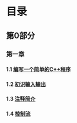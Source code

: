 # 目录

## 第0部分

### 第一章

#### 1.1 [编写一个简单的C++程序](.\PART0\Chapter1\1.1编写一个简单的C++程序.md)
#### 1.2 [初识输入输出](.\PART0\Chapter1\1.2初识输入输出.md)
#### 1.3 [注释简介](.\PART0\Chapter1\1.3注释简介.md)
#### 1.4 [控制流](.\PART0\Chapter1\1.4控制流.md)
